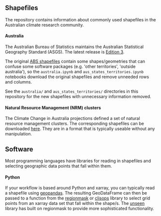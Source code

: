 ## Shapefiles

The repository contains information about commonly used shapefiles in the Australian climate research community.

#### Australia

The Australian Bureau of Statistics maintains the Australian Statistical Geography Standard (ASGS).
The latest release is [Edition 3](https://www.abs.gov.au/statistics/standards/australian-statistical-geography-standard-asgs-edition-3).

The original
[ABS shapefiles](https://www.abs.gov.au/statistics/standards/australian-statistical-geography-standard-asgs-edition-3/jul2021-jun2026/access-and-downloads/digital-boundary-files) contain some shapes/geometries that can confuse some software packages
(e.g. 'other territories', 'outside australia'),
so the `australia.ipynb` and `aus_states_territories.ipynb` notebooks download the original shapefiles
and remove unneeded rows and columns.

See the `australia/` and `aus_states_territories/` directories in this repository for the new shapefiles
with unnecessary information removed.

#### Natural Resource Management (NRM) clusters

The Climate Change in Australia projections defined a set of natural resource management clusters.
The corresponding shapefiles can be downloaded [here](https://www.climatechangeinaustralia.gov.au/en/overview/methodology/nrm-regions/).
They are in a format that is typically useable without any manipulation.

## Software

Most programming languages have libraries for reading in shapefiles
and selecting geographic data points that fall within them. 

#### Python

If your workflow is based around Python and xarray,
you can typically read a shapefile using [geopandas](https://geopandas.org).
The resulting GeoDataFrame can then be passed to a function from the
[regionmask](https://regionmask.readthedocs.io) or
[clisops](https://clisops.readthedocs.io) library
to select grid points from an xarray data set that fall within the shape/s.
The [unseen](https://github.com/AusClimateService/unseen/blob/bd1dd32f0de81ff03bf862eee0f14715e3d5bfbe/unseen/spatial_selection.py#L97)
library has built on regionmask to provide more sophisticated functionality.


